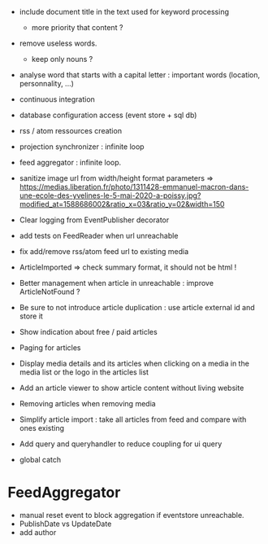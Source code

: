 * include document title in the text used for keyword processing
  * more priority that content ?
* remove useless words.
  * keep only nouns ? 
* analyse word that starts with a capital letter : important words (location, personnality, ...)


* continuous integration
* database configuration access (event store + sql db)
* rss / atom ressources creation
* projection synchronizer : infinite loop
* feed aggregator : infinite loop.
* sanitize image url from width/height format parameters
    => https://medias.liberation.fr/photo/1311428-emmanuel-macron-dans-une-ecole-des-yvelines-le-5-mai-2020-a-poissy.jpg?modified_at=1588686002&ratio_x=03&ratio_y=02&width=150
* Clear logging from EventPublisher decorator
* add tests on FeedReader when url unreachable
* fix add/remove rss/atom feed url to existing media
* ArticleImported => check summary format, it should not be html !
* Better management when article in unreachable : improve ArticleNotFound ?
* Be sure to not introduce article duplication : use article external id and store it
* Show indication about free / paid articles
* Paging for articles
* Display media details and its articles when clicking on a media in the media list or the logo in the articles list
* Add an article viewer to show article content without living website
* Removing articles when removing media
* Simplify article import : take all articles from feed and compare with ones existing
* Add query and queryhandler to reduce coupling for ui query

* global catch

# FeedAggregator 
* manual reset event to block aggregation if eventstore unreachable.
* PublishDate vs UpdateDate
* add author